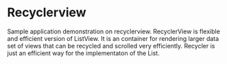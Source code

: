 # Recyclerview
Sample application demonstration on recyclerview.
RecyclerView is flexible and efficient version of ListView. It is an container for rendering larger data set of views that can be recycled and scrolled very efficiently. Recycler is just an efficient way for the implementaton of the List.
